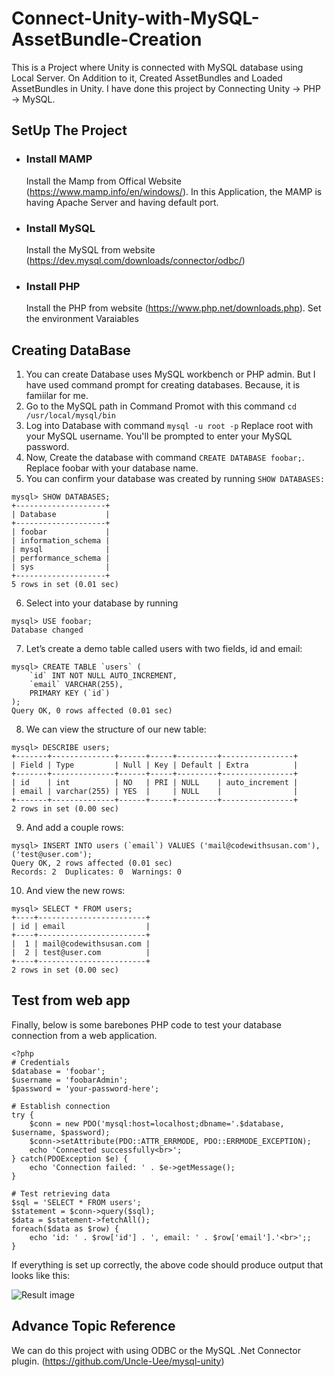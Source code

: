 # Connect-Unity-with-MySQL-AssetBundle-Creation
This is a Project where Unity is connected with MySQL database using Local Server. On Addition to it, Created AssetBundles and Loaded AssetBundles in Unity. I have done this project by Connecting Unity -> PHP -> MySQL.

## **SetUp The Project**

- ### **Install MAMP**
    Install the Mamp from Offical Website (https://www.mamp.info/en/windows/).
    In this Application, the MAMP is having Apache Server and having default port.
- ### **Install MySQL**
  Install the MySQL from website (https://dev.mysql.com/downloads/connector/odbc/)
- ### **Install PHP**
  Install the PHP from website (https://www.php.net/downloads.php). Set the environment Varaiables

## **Creating DataBase**
1. You can create Database uses MySQL workbench or PHP admin. But I have used command prompt for creating databases. Because, it is famiilar for me.
2. Go to the MySQL path in Command Promot with this command ``` cd /usr/local/mysql/bin ```
3. Log into Database with command ``` mysql -u root -p ``` Replace root with your MySQL username. You'll be prompted to enter your MySQL password.
4. Now, Create the database with command ``` CREATE DATABASE foobar; ```. Replace foobar with your database name.
5. You can confirm your database was created by running ```SHOW DATABASES:```
```
mysql> SHOW DATABASES;
+--------------------+
| Database           |
+--------------------+
| foobar             |
| information_schema |
| mysql              |
| performance_schema |
| sys                |
+--------------------+
5 rows in set (0.01 sec)
```
6. Select into your database by running
```   
mysql> USE foobar;
Database changed
```
7. Let’s create a demo table called users with two fields, id and email:
```   
mysql> CREATE TABLE `users` ( 
    `id` INT NOT NULL AUTO_INCREMENT, 
    `email` VARCHAR(255), 
    PRIMARY KEY (`id`)
);
Query OK, 0 rows affected (0.01 sec)
```
8. We can view the structure of our new table:
```
mysql> DESCRIBE users;
+-------+--------------+------+-----+---------+----------------+
| Field | Type         | Null | Key | Default | Extra          |
+-------+--------------+------+-----+---------+----------------+
| id    | int          | NO   | PRI | NULL    | auto_increment |
| email | varchar(255) | YES  |     | NULL    |                |
+-------+--------------+------+-----+---------+----------------+
2 rows in set (0.00 sec)
```
9. And add a couple rows:
```    
mysql> INSERT INTO users (`email`) VALUES ('mail@codewithsusan.com'), ('test@user.com');
Query OK, 2 rows affected (0.01 sec)
Records: 2  Duplicates: 0  Warnings: 0
```
10. And view the new rows:
```    
mysql> SELECT * FROM users;
+----+------------------------+
| id | email                  |
+----+------------------------+
|  1 | mail@codewithsusan.com |
|  2 | test@user.com          |
+----+------------------------+
2 rows in set (0.00 sec)
```

## **Test from web app**
Finally, below is some barebones PHP code to test your database connection from a web application.
```
<?php
# Credentials
$database = 'foobar';
$username = 'foobarAdmin';
$password = 'your-password-here';

# Establish connection
try {
    $conn = new PDO('mysql:host=localhost;dbname='.$database, $username, $password);
    $conn->setAttribute(PDO::ATTR_ERRMODE, PDO::ERRMODE_EXCEPTION);
    echo 'Connected successfully<br>';
} catch(PDOException $e) {
    echo 'Connection failed: ' . $e->getMessage();
}

# Test retrieving data
$sql = 'SELECT * FROM users';
$statement = $conn->query($sql);
$data = $statement->fetchAll();
foreach($data as $row) {
    echo 'id: ' . $row['id'] . ', email: ' . $row['email'].'<br>';;
}
```
If everything is set up correctly, the above code should produce output that looks like this:

![Result image](https://s3.amazonaws.com/making-the-internet/cws-mysql-connection-test-from-browser@2x.png)


## **Advance Topic Reference**
We can do this project with using ODBC or the MySQL .Net Connector plugin. (https://github.com/Uncle-Uee/mysql-unity)





